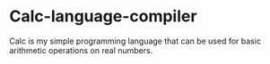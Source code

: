 # Calc-language-compiler
Calc is my simple programming language that can be used for basic arithmetic operations on real numbers.
